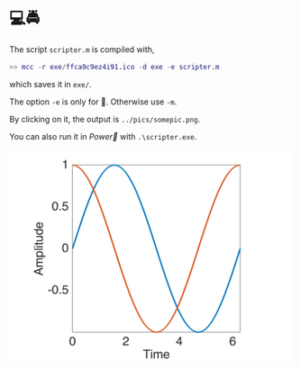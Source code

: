 # 💻🚔

The script ```scripter.m``` is compiled with,

```matlab
>> mcc -r exe/ffca9c9ez4i91.ico -d exe -e scripter.m
```

which saves it in ```exe/```.

The option ```-e``` is only for 💩. Otherwise use ```-m```.

By clicking on it, the output is ```../pics/somepic.png```.

You can also run it in *Power💩* with ```.\scripter.exe```.

[![](../pics/somepic.png)](./)
